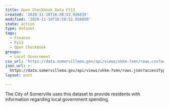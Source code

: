```yaml
---
title: Open Checkbook Data FY13
created: '2020-11-10T16:58:52.926039'
modified: '2020-11-10T16:58:52.926050'
state: active
type: dataset
tags:
  - Finance
  - Fy13
  - Open Checkbook
groups:
  - Local Government
csv_url: 'https://data.somervillema.gov/api/views/xkkm-7smn/rows.csv?accessType=DOWNLOAD'
json_url: >-
  https://data.somervillema.gov/api/views/xkkm-7smn/rows.json?accessType=DOWNLOAD
layout: post

---
```

The City of Somerville uses this dataset to provide residents with information regarding local government spending.

